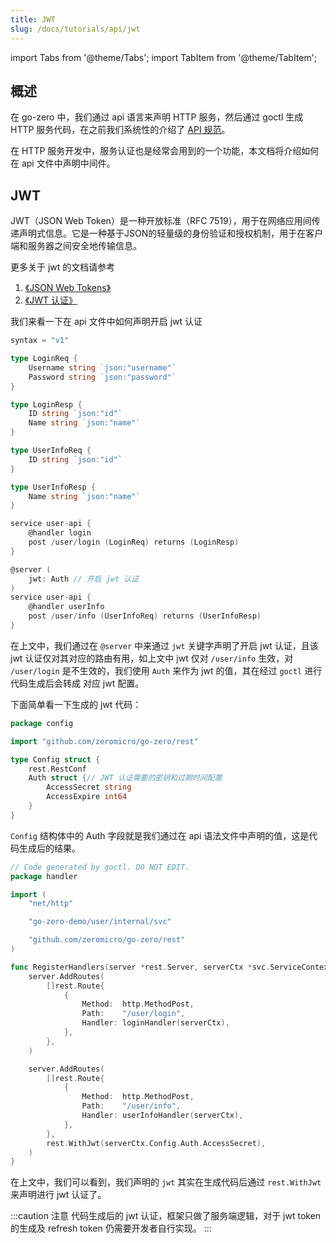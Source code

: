 ```yaml
---
title: JWT
slug: /docs/tutorials/api/jwt
---
```



import Tabs from '@theme/Tabs';
import TabItem from '@theme/TabItem';

## 概述

在 go-zero 中，我们通过 api 语言来声明 HTTP 服务，然后通过 goctl 生成 HTTP 服务代码，在之前我们系统性的介绍了 <a href="/docs/tutorials" target="_blank">API 规范</a>。

在 HTTP 服务开发中，服务认证也是经常会用到的一个功能，本文档将介绍如何在 api 文件中声明中间件。

## JWT

JWT（JSON Web Token）是一种开放标准（RFC 7519），用于在网络应用间传递声明式信息。它是一种基于JSON的轻量级的身份验证和授权机制，用于在客户端和服务器之间安全地传输信息。

更多关于 jwt 的文档请参考 
1. <a href="https://jwt.io/" target="_blank">《JSON Web Tokens》</a>
2. <a href="/docs/tutorials/http/server/jwt" target="_blank">《JWT 认证》</a>


我们来看一下在 api 文件中如何声明开启 jwt 认证

```go {27}
syntax = "v1"

type LoginReq {
	Username string `json:"username"`
	Password string `json:"password"`
}

type LoginResp {
    ID string `json:"id"`
	Name string `json:"name"`
}

type UserInfoReq {
	ID string `json:"id"`
}

type UserInfoResp {
	Name string `json:"name"`
}

service user-api {
	@handler login
	post /user/login (LoginReq) returns (LoginResp)
}

@server (
    jwt: Auth // 开启 jwt 认证
)
service user-api {
	@handler userInfo
	post /user/info (UserInfoReq) returns (UserInfoResp)
}

```

在上文中，我们通过在 `@server` 中来通过 `jwt` 关键字声明了开启 jwt 认证，且该 jwt 认证仅对其对应的路由有用，如上文中 jwt 仅对
`/user/info` 生效，对 `/user/login` 是不生效的，我们使用 `Auth` 来作为 jwt 的值，其在经过 `goctl` 进行代码生成后会转成
对应 jwt 配置。

下面简单看一下生成的 jwt 代码：

<Tabs>

<TabItem value="config.go" label="config.go" default>

```go
package config

import "github.com/zeromicro/go-zero/rest"

type Config struct {
	rest.RestConf
	Auth struct {// JWT 认证需要的密钥和过期时间配置
		AccessSecret string
		AccessExpire int64
	}
}
```

`Config` 结构体中的 Auth 字段就是我们通过在 api 语法文件中声明的值，这是代码生成后的结果。 

</TabItem>

<TabItem value="routes.go" label="routes.go" default>

```go
// Code generated by goctl. DO NOT EDIT.
package handler

import (
	"net/http"

	"go-zero-demo/user/internal/svc"

	"github.com/zeromicro/go-zero/rest"
)

func RegisterHandlers(server *rest.Server, serverCtx *svc.ServiceContext) {
	server.AddRoutes(
		[]rest.Route{
			{
				Method:  http.MethodPost,
				Path:    "/user/login",
				Handler: loginHandler(serverCtx),
			},
		},
	)

	server.AddRoutes(
		[]rest.Route{
			{
				Method:  http.MethodPost,
				Path:    "/user/info",
				Handler: userInfoHandler(serverCtx),
			},
		},
		rest.WithJwt(serverCtx.Config.Auth.AccessSecret),
	)
}
```

</TabItem>

</Tabs>

在上文中，我们可以看到，我们声明的 `jwt` 其实在生成代码后通过 `rest.WithJwt` 来声明进行 jwt 认证了。

:::caution 注意
代码生成后的 jwt 认证，框架只做了服务端逻辑，对于 jwt token 的生成及 refresh token 仍需要开发者自行实现。
:::